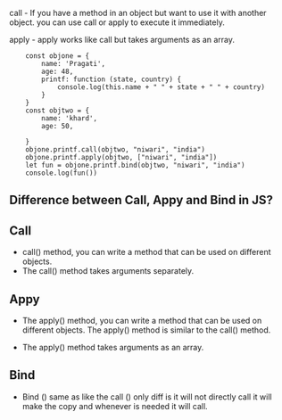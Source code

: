 call - 
If you have a method in an object but want to use it with another object.
you can use call or apply to execute it immediately.

apply -
apply works like call but takes arguments as an array.

        const objone = {
            name: 'Pragati',
            age: 48,
            printf: function (state, country) {
                console.log(this.name + " " + state + " " + country)
            }
        }
        const objtwo = {
            name: 'khard',
            age: 50,

        }
        objone.printf.call(objtwo, "niwari", "india")
        objone.printf.apply(objtwo, ["niwari", "india"])
        let fun = objone.printf.bind(objtwo, "niwari", "india")
        console.log(fun())


Difference between Call, Appy and Bind in JS?   
-----------------------------------------------
Call
------		
* call() method, you can write a method that can be used on different objects.
* The call() method takes arguments separately.	

Appy
-----
* The apply() method, you can write a method that can be used on different objects.
  The apply() method is similar to the call() method.	

* The apply() method takes arguments as an array.	

Bind
-----
* Bind () same as like the call () only diff is it will not directly call it will make the copy and whenever is needed it will call.

	
